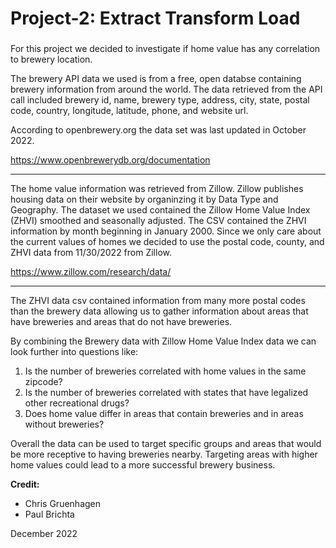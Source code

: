 <h1> Project-2: Extract Transform Load </h1>
<h3>  </h3>

For this project we decided to investigate if home value has any correlation to brewery location.

The brewery API data we used is from a free, open databse containing brewery information from around the world. The data retrieved from the API call included brewery id, name, brewery type, address, city, state, postal code, country, longitude, latitude, phone, and website url.

According to openbrewery.org the data set was last updated in October 2022.

https://www.openbrewerydb.org/documentation
<hr />

The home value information was retrieved from Zillow.
Zillow publishes housing data on their website by organinzing it by Data Type and Geography.
The dataset we used contained the Zillow Home Value Index (ZHVI) smoothed and seasonally adjusted.
The CSV contained the ZHVI information by month beginning in January 2000.
Since we only care about the current values of homes we decided to use the postal code, county, and ZHVI data from 11/30/2022 from Zillow.

https://www.zillow.com/research/data/
<hr />

The ZHVI data csv contained information from many more postal codes than the brewery data allowing us to gather information about areas that have breweries and areas that do not have breweries.


By combining the Brewery data with Zillow Home Value Index data we can look further into questions like:
<ol>
  <li>Is the number of breweries correlated with home values in the same zipcode?
  <li>Is the number of breweries correlated with states that have legalized other recreational drugs?
  <li>Does home value differ in areas that contain breweries and in areas without breweries?
</ol>

Overall the data can be used to target specific groups and areas that would be more receptive to having breweries nearby.
Targeting areas with higher home values could lead to a more successful brewery business.

**Credit:**
- Chris Gruenhagen
- Paul Brichta

December 2022
